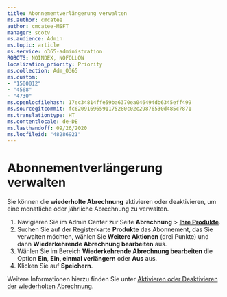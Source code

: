 ```yaml
---
title: Abonnementverlängerung verwalten
ms.author: cmcatee
author: cmcatee-MSFT
manager: scotv
ms.audience: Admin
ms.topic: article
ms.service: o365-administration
ROBOTS: NOINDEX, NOFOLLOW
localization_priority: Priority
ms.collection: Adm_O365
ms.custom:
- "1500012"
- "4568"
- "4730"
ms.openlocfilehash: 17ec34814ffe59ba6370ea046494db6345eff499
ms.sourcegitcommit: fc62091696591175280c02c29876530d485c7871
ms.translationtype: HT
ms.contentlocale: de-DE
ms.lasthandoff: 09/26/2020
ms.locfileid: "48286921"
---
```

# <a name="manage-subscription-renewal"></a>Abonnementverlängerung verwalten

Sie können die **wiederholte Abrechnung** aktivieren oder deaktivieren, um eine monatliche oder jährliche Abrechnung zu verwalten.

1. Navigieren Sie im Admin Center zur Seite **Abrechnung** > **[Ihre Produkte](https://go.microsoft.com/fwlink/p/?linkid=842054)**.
2. Suchen Sie auf der Registerkarte **Produkte** das Abonnement, das Sie verwalten möchten, wählen Sie **Weitere Aktionen** (drei Punkte) und dann **Wiederkehrende Abrechnung bearbeiten** aus.
3. Wählen Sie im Bereich **Wiederkehrende Abrechnung bearbeiten** die Option **Ein**, **Ein, einmal verlängern** oder **Aus** aus.
4. Klicken Sie auf **Speichern**.

Weitere Informationen hierzu finden Sie unter [Aktivieren oder Deaktivieren der wiederholten Abrechnung](https://docs.microsoft.com/microsoft-365/commerce/subscriptions/renew-your-subscription#turn-recurring-billing-off-or-on).
